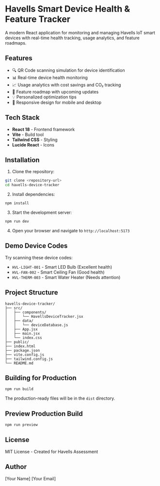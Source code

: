 # Havells Smart Device Health & Feature Tracker

A modern React application for monitoring and managing Havells IoT smart devices with real-time health tracking, usage analytics, and feature roadmaps.

## Features

- 🔍 QR Code scanning simulation for device identification
- 📊 Real-time device health monitoring
- 📈 Usage analytics with cost savings and CO₂ tracking
- 🚀 Feature roadmap with upcoming updates
- 💡 Personalized optimization tips
- 📱 Responsive design for mobile and desktop

## Tech Stack

- **React 18** - Frontend framework
- **Vite** - Build tool
- **Tailwind CSS** - Styling
- **Lucide React** - Icons

## Installation

1. Clone the repository:
```bash
git clone <repository-url>
cd havells-device-tracker
```

2. Install dependencies:
```bash
npm install
```

3. Start the development server:
```bash
npm run dev
```

4. Open your browser and navigate to `http://localhost:5173`

## Demo Device Codes

Try scanning these device codes:
- `HVL-LIGHT-001` - Smart LED Bulb (Excellent health)
- `HVL-FAN-002` - Smart Ceiling Fan (Good health)
- `HVL-THERM-003` - Smart Water Heater (Needs attention)

## Project Structure

```
havells-device-tracker/
├── src/
│   ├── components/
│   │   └── HavellsDeviceTracker.jsx
│   ├── data/
│   │   └── deviceDatabase.js
│   ├── App.jsx
│   ├── main.jsx
│   └── index.css
├── public/
├── index.html
├── package.json
├── vite.config.js
├── tailwind.config.js
└── README.md
```

## Building for Production

```bash
npm run build
```

The production-ready files will be in the `dist` directory.

## Preview Production Build

```bash
npm run preview
```

## License

MIT License - Created for Havells Assessment

## Author

[Your Name]
[Your Email]
